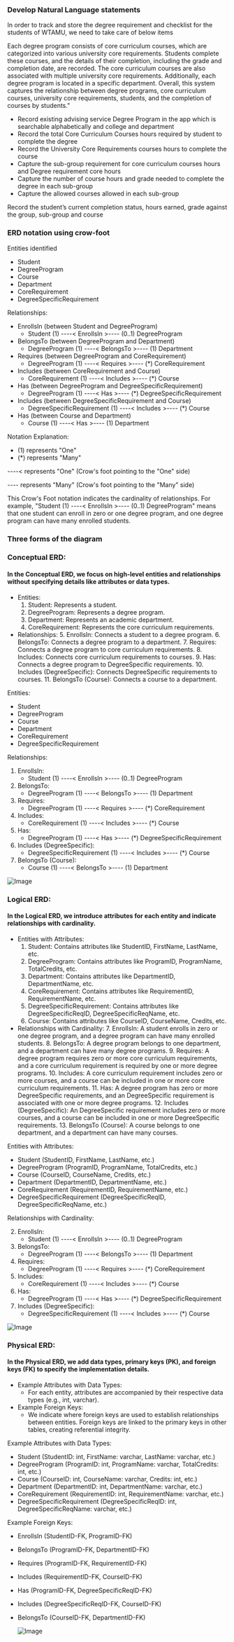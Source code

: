 

### Develop Natural Language statements 

In order to track and store the degree requirement and checklist for the students of WTAMU, we need to take care of below items

Each degree program consists of core curriculum courses, which are categorized into various university core requirements. Students complete these courses, and the details of their completion, including the grade and completion date, are recorded. The core curriculum courses are also associated with multiple university core requirements. Additionally, each degree program is located in a specific department. Overall, this system captures the relationship between degree programs, core curriculum courses, university core requirements, students, and the completion of courses by students."



* Record existing advising service Degree Program in the app which is searchable alphabetically and college and department
* Record the total Core Curriculum Courses hours required by student to complete the degree
* Record the University Core Requirements courses hours to complete the course 
* Capture the sub-group requirement for core curriculum courses hours and Degree requirement core hours
* Capture the number of course hours and grade needed to complete the degree in each sub-group
* Capture the allowed courses allowed in each sub-group

Record the student’s current completion status, hours earned, grade against the group, sub-group and course


### ERD notation using crow-foot

Entities identified



* Student
* DegreeProgram
* Course
* Department
* CoreRequirement
* DegreeSpecificRequirement

Relationships:



* EnrollsIn (between Student and DegreeProgram)
    * Student (1) ----&lt; EnrollsIn >---- (0..1) DegreeProgram
* BelongsTo (between DegreeProgram and Department)
    * DegreeProgram (1) ----&lt; BelongsTo >---- (1) Department
* Requires (between DegreeProgram and CoreRequirement)
    * DegreeProgram (1) ----&lt; Requires >---- (*) CoreRequirement
* Includes (between CoreRequirement and Course)
    * CoreRequirement (1) ----&lt; Includes >---- (*) Course
* Has (between DegreeProgram and DegreeSpecificRequirement)
    * DegreeProgram (1) ----&lt; Has >---- (*) DegreeSpecificRequirement
* Includes (between DegreeSpecificRequirement and Course)
    * DegreeSpecificRequirement (1) ----&lt; Includes >---- (*) Course
* Has (between Course and Department)
    * Course (1) ----&lt; Has >---- (1) Department

Notation Explanation:



* (1) represents "One"
* (*) represents "Many"

----&lt; represents "One" (Crow's foot pointing to the "One" side)

---- represents "Many" (Crow's foot pointing to the "Many" side)

This Crow's Foot notation indicates the cardinality of relationships. For example, "Student (1) ----&lt; EnrollsIn >---- (0..1) DegreeProgram" means that one student can enroll in zero or one degree program, and one degree program can have many enrolled students.


### Three forms of the diagram


### Conceptual ERD:


#### In the Conceptual ERD, we focus on high-level entities and relationships without specifying details like attributes or data types.



* Entities:
    1. Student: Represents a student.
    2. DegreeProgram: Represents a degree program.
    3. Department: Represents an academic department.
    4. CoreRequirement: Represents the core curriculum requirements.
* Relationships:
    5. EnrollsIn: Connects a student to a degree program.
    6. BelongsTo: Connects a degree program to a department.
    7. Requires: Connects a degree program to core curriculum requirements.
    8. Includes: Connects core curriculum requirements to courses.
    9. Has: Connects a degree program to DegreeSpecific requirements.
    10. Includes (DegreeSpecific): Connects DegreeSpecific requirements to courses.
    11. BelongsTo (Course): Connects a course to a department.

Entities:



* Student
* DegreeProgram
* Course
* Department
* CoreRequirement
* DegreeSpecificRequirement

Relationships:



1. EnrollsIn:
    * Student (1) ----&lt; EnrollsIn >---- (0..1) DegreeProgram
2. BelongsTo:
    * DegreeProgram (1) ----&lt; BelongsTo >---- (1) Department
3. Requires:
    * DegreeProgram (1) ----&lt; Requires >---- (*) CoreRequirement
4. Includes:
    * CoreRequirement (1) ----&lt; Includes >---- (*) Course
5. Has:
    * DegreeProgram (1) ----&lt; Has >---- (*) DegreeSpecificRequirement
6. Includes (DegreeSpecific):
    * DegreeSpecificRequirement (1) ----&lt; Includes >---- (*) Course
7. BelongsTo (Course):
    * Course (1) ----&lt; BelongsTo >---- (1) Department
  

![Image](https://github.com/vigneshkennady/CIDM6325-assignments/blob/main/assignment2/assignment2/ConceptualERD.drawio.png)


### Logical ERD:


#### In the Logical ERD, we introduce attributes for each entity and indicate relationships with cardinality.



* Entities with Attributes:
    1. Student: Contains attributes like StudentID, FirstName, LastName, etc.
    2. DegreeProgram: Contains attributes like ProgramID, ProgramName, TotalCredits, etc.
    3. Department: Contains attributes like DepartmentID, DepartmentName, etc.
    4. CoreRequirement: Contains attributes like RequirementID, RequirementName, etc.
    5. DegreeSpecificRequirement: Contains attributes like DegreeSpecificReqID, DegreeSpecificReqName, etc.
    6. Course: Contains attributes like CourseID, CourseName, Credits, etc.
* Relationships with Cardinality:
    7. EnrollsIn: A student enrolls in zero or one degree program, and a degree program can have many enrolled students.
    8. BelongsTo: A degree program belongs to one department, and a department can have many degree programs.
    9. Requires: A degree program requires zero or more core curriculum requirements, and a core curriculum requirement is required by one or more degree programs.
    10. Includes: A core curriculum requirement includes zero or more courses, and a course can be included in one or more core curriculum requirements.
    11. Has: A degree program has zero or more DegreeSpecific requirements, and an DegreeSpecific requirement is associated with one or more degree programs.
    12. Includes (DegreeSpecific): An DegreeSpecific requirement includes zero or more courses, and a course can be included in one or more DegreeSpecific requirements.
    13. BelongsTo (Course): A course belongs to one department, and a department can have many courses.

Entities with Attributes:



* Student (StudentID, FirstName, LastName, etc.)
* DegreeProgram (ProgramID, ProgramName, TotalCredits, etc.)
* Course (CourseID, CourseName, Credits, etc.)
* Department (DepartmentID, DepartmentName, etc.)
* CoreRequirement (RequirementID, RequirementName, etc.)
* DegreeSpecificRequirement (DegreeSpecificReqID, DegreeSpecificReqName, etc.)

Relationships with Cardinality:



2. EnrollsIn:
    * Student (1) ----&lt; EnrollsIn >---- (0..1) DegreeProgram
3. BelongsTo:
    * DegreeProgram (1) ----&lt; BelongsTo >---- (1) Department
4. Requires:
    * DegreeProgram (1) ----&lt; Requires >---- (*) CoreRequirement
5. Includes:
    * CoreRequirement (1) ----&lt; Includes >---- (*) Course
6. Has:
    * DegreeProgram (1) ----&lt; Has >---- (*) DegreeSpecificRequirement
7. Includes (DegreeSpecific):
    * DegreeSpecificRequirement (1) ----&lt; Includes >---- (*) Course

![Image](https://github.com/vigneshkennady/CIDM6325-assignments/blob/main/assignment2/assignment2/Logical.drawio.png)


### Physical ERD:


#### In the Physical ERD, we add data types, primary keys (PK), and foreign keys (FK) to specify the implementation details.



* Example Attributes with Data Types:
    * For each entity, attributes are accompanied by their respective data types (e.g., int, varchar).
* Example Foreign Keys:
    * We indicate where foreign keys are used to establish relationships between entities. Foreign keys are linked to the primary keys in other tables, creating referential integrity.

Example Attributes with Data Types:



* Student (StudentID: int, FirstName: varchar, LastName: varchar, etc.)
* DegreeProgram (ProgramID: int, ProgramName: varchar, TotalCredits: int, etc.)
* Course (CourseID: int, CourseName: varchar, Credits: int, etc.)
* Department (DepartmentID: int, DepartmentName: varchar, etc.)
* CoreRequirement (RequirementID: int, RequirementName: varchar, etc.)
* DegreeSpecificRequirement (DegreeSpecificReqID: int, DegreeSpecificReqName: varchar, etc.)

Example Foreign Keys:



* EnrollsIn (StudentID-FK, ProgramID-FK)
* BelongsTo (ProgramID-FK, DepartmentID-FK)
* Requires (ProgramID-FK, RequirementID-FK)
* Includes (RequirementID-FK, CourseID-FK)
* Has (ProgramID-FK, DegreeSpecificReqID-FK)
* Includes (DegreeSpecificReqID-FK, CourseID-FK)
* BelongsTo (CourseID-FK, DepartmentID-FK)

  ![Image](https://github.com/vigneshkennady/CIDM6325-assignments/blob/main/assignment2/assignment2/physical.drawio.png)


